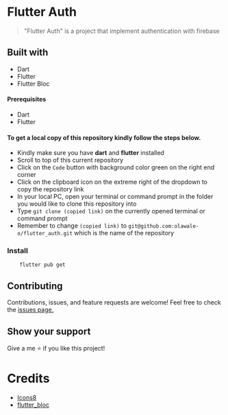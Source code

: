 # Flutter Auth

> "Flutter Auth" is a project that implement authentication with firebase

## Built with

- Dart
- Flutter
- Flutter Bloc


#### Prerequisites

- Dart
- Flutter

#### To get a local copy of this repository kindly follow the steps below.

- Kindly make sure you have **dart** and **flutter** installed
- Scroll to top of this current repository
- Click on the `Code` button with background color green on the right end corner
- Click on the clipboard icon on the extreme right of the dropdown to copy the repository link
- In your local PC, open your terminal or command prompt in the folder you would like to clone this repository into
- Type `git clone (copied link)` on the currently opened terminal or command prompt
- Remember to change `(copied link)` to `git@github.com:olawale-o/flutter_auth.git` which is the name of the repository

### Install
```
    flutter pub get
```

## Contributing

Contributions, issues, and feature requests are welcome!
Feel free to check the [issues page.](https://github.com/olawale-o/flutter_auth/issues)

## Show your support

Give a me ⭐️ if you like this project!

# Credits
- [Icons8](https://icons8.com/)
- [flutter_bloc](https://pub.dev/packages/flutter_bloc)
